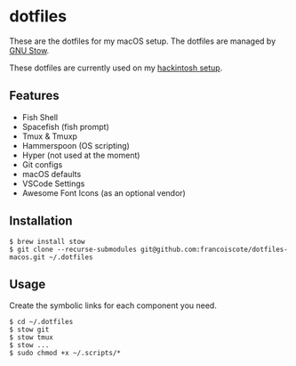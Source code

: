# dotfiles
These are the dotfiles for my macOS setup. The dotfiles
are managed by [GNU Stow](https://www.gnu.org/software/stow/).

These dotfiles are currently used on my [hackintosh setup](https://gist.github.com/francoiscote/fd090c482936b94afe3e4322c4f6189b).

## Features
- Fish Shell
- Spacefish (fish prompt)
- Tmux & Tmuxp
- Hammerspoon (OS scripting)
- Hyper (not used at the moment)
- Git configs
- macOS defaults
- VSCode Settings
- Awesome Font Icons (as an optional vendor)

## Installation
```
$ brew install stow
$ git clone --recurse-submodules git@github.com:francoiscote/dotfiles-macos.git ~/.dotfiles
```

## Usage
Create the symbolic links for each component you need.

```
$ cd ~/.dotfiles
$ stow git
$ stow tmux
$ stow ...
$ sudo chmod +x ~/.scripts/*
```